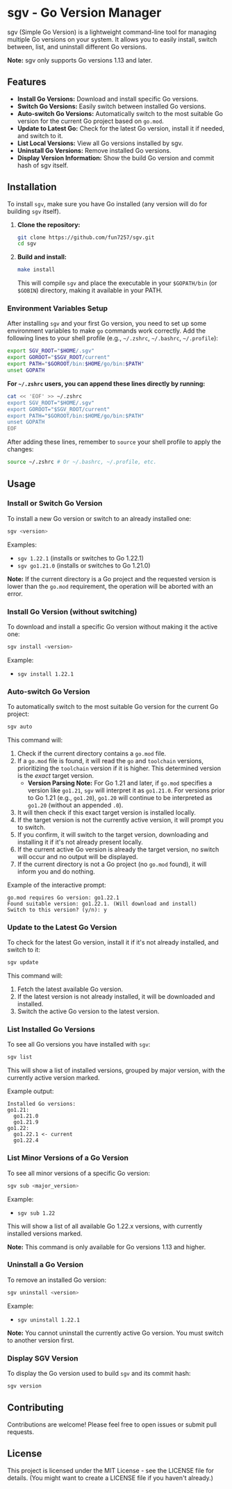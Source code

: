 # sgv - Go Version Manager

sgv (Simple Go Version) is a lightweight command-line tool for managing multiple Go versions on your system. It allows you to easily install, switch between, list, and uninstall different Go versions.

**Note:** sgv only supports Go versions 1.13 and later.

## Features

*   **Install Go Versions:** Download and install specific Go versions.
*   **Switch Go Versions:** Easily switch between installed Go versions.
*   **Auto-switch Go Versions:** Automatically switch to the most suitable Go version for the current Go project based on `go.mod`.
*   **Update to Latest Go:** Check for the latest Go version, install it if needed, and switch to it.
*   **List Local Versions:** View all Go versions installed by sgv.
*   **Uninstall Go Versions:** Remove installed Go versions.
*   **Display Version Information:** Show the build Go version and commit hash of sgv itself.

## Installation

To install `sgv`, make sure you have Go installed (any version will do for building `sgv` itself).

1.  **Clone the repository:**
    ```bash
    git clone https://github.com/fun7257/sgv.git
    cd sgv
    ```

2.  **Build and install:**
    ```bash
    make install
    ```
    This will compile `sgv` and place the executable in your `$GOPATH/bin` (or `$GOBIN`) directory, making it available in your PATH.

### Environment Variables Setup

After installing `sgv` and your first Go version, you need to set up some environment variables to make `go` commands work correctly. Add the following lines to your shell profile (e.g., `~/.zshrc`, `~/.bashrc`, `~/.profile`):

```bash
export SGV_ROOT="$HOME/.sgv"
export GOROOT="$SGV_ROOT/current"
export PATH="$GOROOT/bin:$HOME/go/bin:$PATH"
unset GOPATH
```

**For `~/.zshrc` users, you can append these lines directly by running:**

```bash
cat << 'EOF' >> ~/.zshrc
export SGV_ROOT="$HOME/.sgv"
export GOROOT="$SGV_ROOT/current"
export PATH="$GOROOT/bin:$HOME/go/bin:$PATH"
unset GOPATH
EOF
```

After adding these lines, remember to `source` your shell profile to apply the changes:

```bash
source ~/.zshrc # Or ~/.bashrc, ~/.profile, etc.
```

## Usage

### Install or Switch Go Version

To install a new Go version or switch to an already installed one:

```bash
sgv <version>
```

Examples:

*   `sgv 1.22.1` (installs or switches to Go 1.22.1)
*   `sgv go1.21.0` (installs or switches to Go 1.21.0)

**Note:** If the current directory is a Go project and the requested version is lower than the `go.mod` requirement, the operation will be aborted with an error.

### Install Go Version (without switching)

To download and install a specific Go version without making it the active one:

```bash
sgv install <version>
```

Example:

*   `sgv install 1.22.1`

### Auto-switch Go Version

To automatically switch to the most suitable Go version for the current Go project:

```bash
sgv auto
```

This command will:

1.  Check if the current directory contains a `go.mod` file.
2.  If a `go.mod` file is found, it will read the `go` and `toolchain` versions, prioritizing the `toolchain` version if it is higher. This determined version is the *exact* target version.
    *   **Version Parsing Note:** For Go 1.21 and later, if `go.mod` specifies a version like `go1.21`, `sgv` will interpret it as `go1.21.0`. For versions prior to Go 1.21 (e.g., `go1.20`), `go1.20` will continue to be interpreted as `go1.20` (without an appended `.0`).
3.  It will then check if this exact target version is installed locally.
4.  If the target version is not the currently active version, it will prompt you to switch.
5.  If you confirm, it will switch to the target version, downloading and installing it if it's not already present locally.
6.  If the current active Go version is already the target version, no switch will occur and no output will be displayed.
7.  If the current directory is not a Go project (no `go.mod` found), it will inform you and do nothing.

Example of the interactive prompt:
```
go.mod requires Go version: go1.22.1
Found suitable version: go1.22.1. (Will download and install)
Switch to this version? (y/n): y
```

### Update to the Latest Go Version

To check for the latest Go version, install it if it's not already installed, and switch to it:

```bash
sgv update
```

This command will:
1. Fetch the latest available Go version.
2. If the latest version is not already installed, it will be downloaded and installed.
3. Switch the active Go version to the latest version.

### List Installed Go Versions

To see all Go versions you have installed with `sgv`:

```bash
sgv list
```

This will show a list of installed versions, grouped by major version, with the currently active version marked.

Example output:
```
Installed Go versions:
go1.21:
  go1.21.0
  go1.21.9
go1.22:
  go1.22.1 <- current
  go1.22.4
```

### List Minor Versions of a Go Version

To see all minor versions of a specific Go version:

```bash
sgv sub <major_version>
```

Example:

*   `sgv sub 1.22`

This will show a list of all available Go 1.22.x versions, with currently installed versions marked.

**Note:** This command is only available for Go versions 1.13 and higher.

### Uninstall a Go Version

To remove an installed Go version:

```bash
sgv uninstall <version>
```

Example:

*   `sgv uninstall 1.22.1`

**Note:** You cannot uninstall the currently active Go version. You must switch to another version first.

### Display SGV Version

To display the Go version used to build `sgv` and its commit hash:

```bash
sgv version
```

## Contributing

Contributions are welcome! Please feel free to open issues or submit pull requests.

## License

This project is licensed under the MIT License - see the LICENSE file for details. (You might want to create a LICENSE file if you haven't already.)
